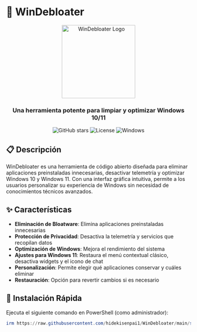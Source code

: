 # 🧹 WinDebloater

<div align="center">
  <img src="https://raw.githubusercontent.com/hidekisenpai1/WinDebloater/main/assets/logo.png" alt="WinDebloater Logo" width="200">
  <br>
  <h3>Una herramienta potente para limpiar y optimizar Windows 10/11</h3>
  
  ![GitHub stars](https://img.shields.io/github/stars/hidekisenpai1/WinDebloater?style=social)
  ![License](https://img.shields.io/badge/license-MIT-blue)
  ![Windows](https://img.shields.io/badge/platform-Windows%2010%20%7C%2011-brightgreen)
</div>

## 📋 Descripción

WinDebloater es una herramienta de código abierto diseñada para eliminar aplicaciones preinstaladas innecesarias, desactivar telemetría y optimizar Windows 10 y Windows 11. Con una interfaz gráfica intuitiva, permite a los usuarios personalizar su experiencia de Windows sin necesidad de conocimientos técnicos avanzados.

## ✨ Características

- **Eliminación de Bloatware**: Elimina aplicaciones preinstaladas innecesarias
- **Protección de Privacidad**: Desactiva la telemetría y servicios que recopilan datos
- **Optimización de Windows**: Mejora el rendimiento del sistema
- **Ajustes para Windows 11**: Restaura el menú contextual clásico, desactiva widgets y el icono de chat
- **Personalización**: Permite elegir qué aplicaciones conservar y cuáles eliminar
- **Restauración**: Opción para revertir cambios si es necesario

## 🚀 Instalación Rápida

Ejecuta el siguiente comando en PowerShell (como administrador):

```powershell
irm https://raw.githubusercontent.com/hidekisenpai1/WinDebloater/main/start.ps1 | iex